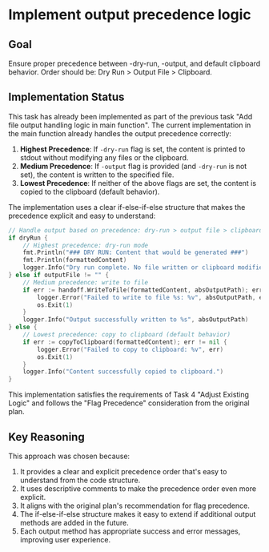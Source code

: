 # Implement output precedence logic

## Goal
Ensure proper precedence between -dry-run, -output, and default clipboard behavior. Order should be: Dry Run > Output File > Clipboard.

## Implementation Status
This task has already been implemented as part of the previous task "Add file output handling logic in main function". The current implementation in the main function already handles the output precedence correctly:

1. **Highest Precedence**: If `-dry-run` flag is set, the content is printed to stdout without modifying any files or the clipboard.
2. **Medium Precedence**: If `-output` flag is provided (and `-dry-run` is not set), the content is written to the specified file.
3. **Lowest Precedence**: If neither of the above flags are set, the content is copied to the clipboard (default behavior).

The implementation uses a clear if-else-if-else structure that makes the precedence explicit and easy to understand:

```go
// Handle output based on precedence: dry-run > output file > clipboard
if dryRun {
    // Highest precedence: dry-run mode
    fmt.Println("### DRY RUN: Content that would be generated ###")
    fmt.Println(formattedContent)
    logger.Info("Dry run complete. No file written or clipboard modified.")
} else if outputFile != "" {
    // Medium precedence: write to file
    if err := handoff.WriteToFile(formattedContent, absOutputPath); err != nil {
        logger.Error("Failed to write to file %s: %v", absOutputPath, err)
        os.Exit(1)
    }
    logger.Info("Output successfully written to %s", absOutputPath)
} else {
    // Lowest precedence: copy to clipboard (default behavior)
    if err := copyToClipboard(formattedContent); err != nil {
        logger.Error("Failed to copy to clipboard: %v", err)
        os.Exit(1)
    }
    logger.Info("Content successfully copied to clipboard.")
}
```

This implementation satisfies the requirements of Task 4 "Adjust Existing Logic" and follows the "Flag Precedence" consideration from the original plan.

## Key Reasoning
This approach was chosen because:

1. It provides a clear and explicit precedence order that's easy to understand from the code structure.
2. It uses descriptive comments to make the precedence order even more explicit.
3. It aligns with the original plan's recommendation for flag precedence.
4. The if-else-if-else structure makes it easy to extend if additional output methods are added in the future.
5. Each output method has appropriate success and error messages, improving user experience.